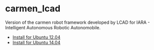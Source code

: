 # carmen_lcad
Version of the carmen robot framework developed by LCAD for IARA - Intelligent Autonomous Robotic Autonomobile.

- [Install for Ubuntu 12.04](http://www.lcad.inf.ufes.br/wiki/index.php/Instala%C3%A7%C3%A3o_Carmen_para_Ubuntu_12.04.3)
- [Install for Ubuntu 14.04](https://github.com/LCAD-UFES/carmen_lcad/wiki)


